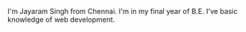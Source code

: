 I'm Jayaram  Singh from Chennai.
I'm in my final year of B.E.
I've basic knowledge of web development.
